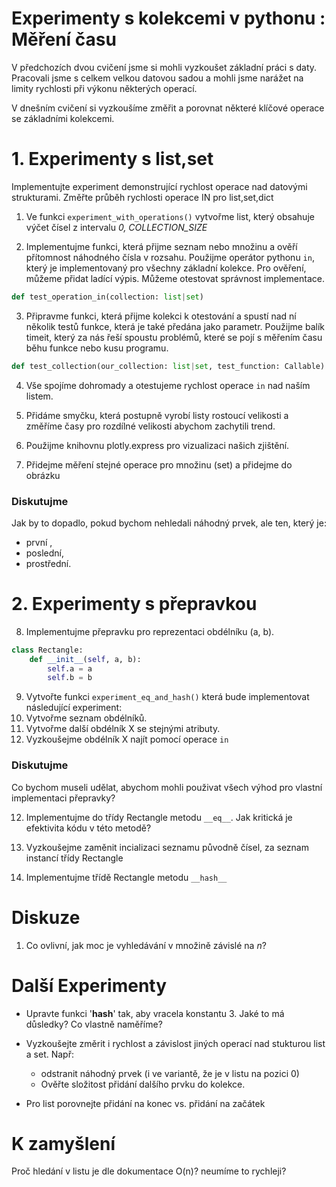 # Experimenty s kolekcemi v pythonu : Měření času

V předchozích dvou cvičení jsme si mohli vyzkoušet základní práci s daty. Pracovali jsme s celkem velkou datovou sadou a mohli jsme narážet na limity rychlosti při výkonu některých operací.

V dnešním cvičení si vyzkoušíme změřit a porovnat některé klíčové operace se základními kolekcemi.


# 1. Experimenty s list,set

Implementujte experiment demonstrující rychlost operace nad datovými strukturami.
Změřte průběh rychlosti operace IN pro list,set,dict

1. Ve funkci `experiment_with_operations()` vytvořme list, který obsahuje výčet čísel z intervalu _0, COLLECTION_SIZE_

2. Implementujme funkci, která přijme seznam nebo množinu a ověří přítomnost náhodného čísla v rozsahu. Použijme operátor pythonu `in`, který je implementovaný pro všechny základní kolekce. Pro ověření, můžeme přidat ladící výpis. Můžeme otestovat správnost implementace. 

```python
def test_operation_in(collection: list|set)
```

3. Připravme funkci, která přijme kolekci k otestování a spustí nad ní několik testů funkce, která je také předána jako parametr. Použijme balík timeit, který za nás řeší spoustu problémů, které se pojí s měřením času běhu funkce nebo kusu programu. 

```python
def test_collection(our_collection: list|set, test_function: Callable) -> float
```

4. Vše spojíme dohromady a otestujeme rychlost operace `in` nad naším listem. 

5. Přidáme smyčku, která postupně vyrobí listy rostoucí velikosti a změříme časy pro rozdílné velikosti abychom zachytili trend. 

6. Použijme knihovnu plotly.express pro vizualizaci našich zjištění.  

7. Přidejme měření stejné operace pro množinu (set) a přidejme do obrázku

### Diskutujme
Jak by to dopadlo, pokud bychom nehledali náhodný prvek, ale ten, který je:
 - první ,
 - poslední,
 - prostřední. 


# 2. Experimenty s přepravkou
8. Implementujme přepravku pro reprezentaci obdélníku (a, b).
```python 
class Rectangle:
    def __init__(self, a, b):
        self.a = a
        self.b = b
```
9. Vytvořte funkci `experiment_eq_and_hash()` která bude  implementovat následující experiment:
10. Vytvořme seznam obdélníků. 
11. Vytvořme další obdélník X se stejnými atributy. 
12. Vyzkoušejme obdélník X najít pomocí operace `in`

### Diskutujme
Co bychom museli udělat, abychom mohli použivat všech výhod pro vlastní implementaci přepravky?



12. Implementujme do třídy Rectangle metodu `__eq__`. Jak kritická je efektivita kódu v této metodě? 

13. Vyzkoušejme zaměnit incializaci seznamu původně čísel, za seznam instancí třídy Rectangle
14. Implementujme třídě Rectangle metodu `__hash__`




# Diskuze 

1. Co ovlivní, jak moc je vyhledávání v množině závislé na *n*? 

# Další Experimenty 
- Upravte funkci '__hash__' tak, aby vracela konstantu 3. Jaké to má důsledky? Co vlastně naměříme?
- Vyzkoušejte změrit i rychlost a závislost jiných operací nad stukturou list a set. Např:
    - odstranit náhodný prvek (i ve variantě, že je v listu na pozici 0)
    - Ověřte složitost přidání dalšího prvku do kolekce. 

- Pro list porovnejte přidání na konec vs. přidání na začátek

# K zamyšlení
Proč hledání v listu je dle dokumentace O(n)? neumíme to rychleji? 

